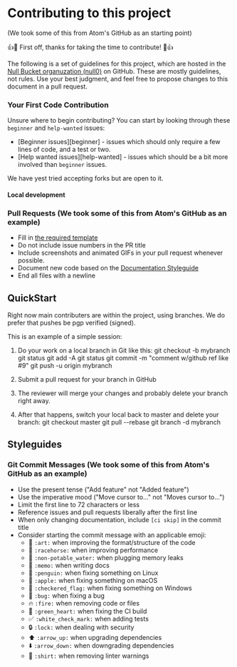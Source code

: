 # Contributing to this project
(We took some of this from Atom's GitHub as an starting point)

:+1::tada: First off, thanks for taking the time to contribute! :tada::+1:

The following is a set of guidelines for this project, which are hosted in the [Null Bucket organuzation (null0)](https://github.com/nullbucket) on GitHub. These are mostly guidelines, not rules. Use your best judgment, and feel free to propose changes to this document in a pull request.

### Your First Code Contribution

Unsure where to begin contributing? You can start by looking through these `beginner` and `help-wanted` issues:

* [Beginner issues][beginner] - issues which should only require a few lines of code, and a test or two.
* [Help wanted issues][help-wanted] - issues which should be a bit more involved than `beginner` issues.

We have yest tried accepting forks but are open to it.

#### Local development

### Pull Requests (We took some of this from Atom's GitHub as an example)

* Fill in [the required template](PULL_REQUEST_TEMPLATE.md)
* Do not include issue numbers in the PR title
* Include screenshots and animated GIFs in your pull request whenever possible.
* Document new code based on the [Documentation Styleguide](#documentation-styleguide)
* End all files with a newline


## QuickStart

Right now main contributers are within the project, using branches. We do prefer that pushes be pgp verified (signed).

This is an example of a simple session:

1. Do your work on a local branch in Git like this:
git checkout -b mybranch
git status
git add -A
git status
git commit -m "comment w/github ref like #9"
git push -u origin mybranch

2. Submit a pull request for your branch in GitHub

3. The reviewer will merge your changes and probably delete your branch right away.

4. After that happens, switch your local back to master and delete your branch:
git checkout master
git pull --rebase
git branch -d mybranch

## Styleguides

### Git Commit Messages (We took some of this from Atom's GitHub as an example)

* Use the present tense ("Add feature" not "Added feature")
* Use the imperative mood ("Move cursor to..." not "Moves cursor to...")
* Limit the first line to 72 characters or less
* Reference issues and pull requests liberally after the first line
* When only changing documentation, include `[ci skip]` in the commit title
* Consider starting the commit message with an applicable emoji:
    * :art: `:art:` when improving the format/structure of the code
    * :racehorse: `:racehorse:` when improving performance
    * :non-potable_water: `:non-potable_water:` when plugging memory leaks
    * :memo: `:memo:` when writing docs
    * :penguin: `:penguin:` when fixing something on Linux
    * :apple: `:apple:` when fixing something on macOS
    * :checkered_flag: `:checkered_flag:` when fixing something on Windows
    * :bug: `:bug:` when fixing a bug
    * :fire: `:fire:` when removing code or files
    * :green_heart: `:green_heart:` when fixing the CI build
    * :white_check_mark: `:white_check_mark:` when adding tests
    * :lock: `:lock:` when dealing with security
    * :arrow_up: `:arrow_up:` when upgrading dependencies
    * :arrow_down: `:arrow_down:` when downgrading dependencies
    * :shirt: `:shirt:` when removing linter warnings



